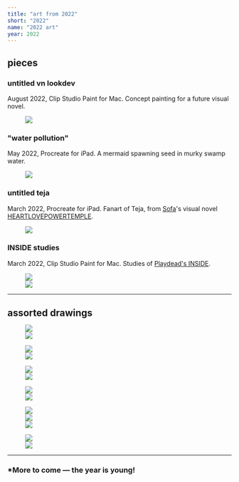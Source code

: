 ```yaml
---
title: "art from 2022"
short: "2022"
name: "2022 art"
year: 2022
---
```


<h2 id="pieces" style="margin-bottom:0.5em">pieces</h2>

### untitled vn lookdev

August 2022, Clip Studio Paint for Mac. Concept painting for a future visual novel.

<figure>
  <img src="{{ site.baseurl }}/assets/art/2022/pylons.png">
</figure>

### "water pollution"

May 2022, Procreate for iPad. A mermaid spawning seed in murky swamp water.

<figure>
  <img src="{{ site.baseurl }}/assets/art/2022/waterpollution.jpg">
</figure>

### untitled teja

March 2022, Procreate for iPad. Fanart of Teja, from <a href="http://yogurt200.com">Sofa</a>'s visual novel <a href="https://yogurt200.itch.io/heartlovepowertemple">HEARTLOVEPOWERTEMPLE</a>.

<figure>
  <img src="{{ site.baseurl }}/assets/art/2022/teja.jpg">
</figure>

### INSIDE studies

March 2022, Clip Studio Paint for Mac. Studies of <a href="https://playdead.com/games/inside/">Playdead's INSIDE</a>.

<figure>
  <div class="img2f">
    <div style="flex:1.3796610169;">
      <img src="{{ site.baseurl }}/assets/art/2022/insidestudy1.png">
    </div>
    <div style="flex:1.6008298755;">
      <img src="{{ site.baseurl }}/assets/art/2022/insidestudy2.png">
    </div>
  </div>
</figure>

* * *

<h2 id="assorted-drawings" style="margin-bottom:0.5em">assorted drawings</h2>

<figure>
  <div class="img2f">
    <div style="flex:0.6876971609;">
      <img src="{{ site.baseurl }}/assets/art/2022/yiyigun.jpg">
    </div>
    <div style="flex:0.9028831563;">
      <img src="{{ site.baseurl }}/assets/art/2022/yiyidetail.jpg">
    </div>
  </div>
</figure>

<figure>
  <div class="img2f">
    <div style="flex:0.4307432432;">
      <img src="{{ site.baseurl }}/assets/art/2022/siblings.jpg">
    </div>
    <div style="flex:1.2243313201;">
      <img src="{{ site.baseurl }}/assets/art/2022/varyas.jpg">
    </div>
  </div>
</figure>

<figure>
  <div class="img2f">
    <div style="flex:0.5058236273;">
      <img src="{{ site.baseurl }}/assets/art/2022/yumicozy.jpg">
    </div>
    <div style="flex:0.6167567568;">
      <img src="{{ site.baseurl }}/assets/art/2022/yumihostage.jpg">
    </div>
  </div>
</figure>

<figure>
  <div class="img2f">
    <div style="flex:0.3921244209;">
      <img src="{{ site.baseurl }}/assets/art/2022/chillwafa.jpg">
    </div>
    <div style="flex:0.5910949568;">
      <img src="{{ site.baseurl }}/assets/art/2022/cutienezu.jpg">
    </div>
  </div>
</figure>

<figure>
  <div class="img2f">
    <div style="flex:0.3962485346;">
      <img src="{{ site.baseurl }}/assets/art/2022/yiyi-side.jpg">
    </div>
    <div style="flex:0.3846408474;">
      <img src="{{ site.baseurl }}/assets/art/2022/yumi-legs.jpg">
    </div>
    <div style="flex:0.8725671918;">
      <img src="{{ site.baseurl }}/assets/art/2022/varyas2.jpg">
    </div>
  </div>
</figure>

<figure>
  <div class="img2f">
    <div style="flex:0.7198529412;">
      <img src="{{ site.baseurl }}/assets/art/2022/dex.jpg">
    </div>
    <div style="flex:0.5591743119;">
      <img src="{{ site.baseurl }}/assets/art/2022/selfie.jpg">
    </div>
  </div>
</figure>

* * *

### *More to come — the year is young!